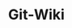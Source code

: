 ---
title: "Git-Wiki"
github: https://github.com/drassil/git-wiki
demo: https://drassil.github.io/git-wiki
ssg:
  - Jekyll
cms:
  - No Cms
---